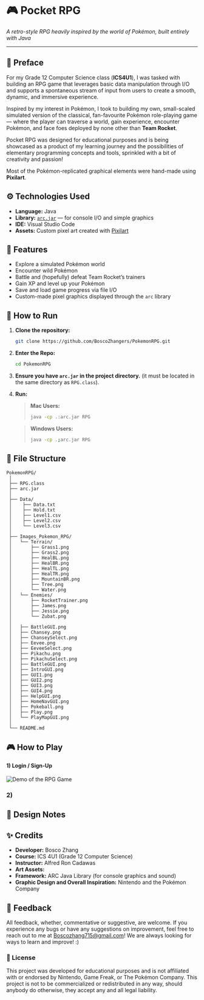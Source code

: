 # 🎮 Pocket RPG
*A retro-style RPG heavily inspired by the world of Pokémon, built entirely with Java*

---

## 📖 Preface
For my Grade 12 Computer Science class (**ICS4U1**), I was tasked with building an RPG game that leverages basic data manipulation through I/O and supports a spontaneous stream of input from users to create a smooth, dynamic, and immersive experience.  

Inspired by my interest in Pokémon, I took to building my own, small-scaled simulated version of the classical, fan-favourite Pokémon role-playing game — where the player can traverse a world, gain experience, encounter Pokémon, and face foes deployed by none other than **Team Rocket**.  

Pocket RPG was designed for educational purposes and is being showcased as a product of my learning journey and
the possibilities of elementary programming concepts and tools, sprinkled with a bit of creativity and passion!

Most of the Pokémon-replicated graphical elements were hand-made using **Pixilart**.

### ${}$

## ⚙️ Technologies Used
- **Language:** Java  
- **Library:** [`arc.jar`](https://arc.teach.cs.utoronto.ca) — for console I/O and simple graphics  
- **IDE:** Visual Studio Code  
- **Assets:** Custom pixel art created with [Pixilart](https://www.pixilart.com)

### ${}$

## 🧩 Features
- Explore a simulated Pokémon world  
- Encounter wild Pokémon   
- Battle and (hopefully) defeat Team Rocket’s trainers  
- Gain XP and level up your Pokémon  
- Save and load game progress via file I/O  
- Custom-made pixel graphics displayed through the `arc` library

### ${}$
## 🚀 How to Run

1. **Clone the repository:**
   ```bash
   git clone https://github.com/BoscoZhangers/PokemonRPG.git
   ```

2. **Enter the Repo:**
   ```bash
   cd PokemonRPG
   ```
   
3. **Ensure you have `arc.jar` in the project directory.**
   (it must be located in the same directory as `RPG.class`).
   
5. **Run:**

   > **Mac Users:**
   > ```bash
   > java -cp .:arc.jar RPG
   > ```

   > **Windows Users:**
   > ```bash
   > java -cp .;arc.jar RPG
   > ```

### ${}$

## 🧱 File Structure 

```
PokemonRPG/
 │ 
 ├── RPG.class 
 ├── arc.jar
 │    
 ├── Data/
 │    ├── Data.txt
 │    ├── Hold.txt
 │    ├── Level1.csv
 │    ├── Level2.csv
 │    └── Level3.csv
 │ 
 ├── Images_Pokemon_RPG/
 │   └── Terrain/
 │       ├── Grass1.png
 │       ├── Grass2.png
 │       ├── HealBL.png
 │       ├── HealBR.png
 │       ├── HealTL.png
 │       ├── HealTR.png
 │       ├── MountainBR.png
 │       ├── Tree.png
 │       └── Water.png
 │   └── Enemies/
 │       ├── RocketTrainer.png
 │       ├── James.png
 │       ├── Jessie.png
 │       └── Zubat.png
 │
 │   ├── BattleGUI.png
 │   ├── Chansey.png
 │   ├── ChanseySelect.png
 │   ├── Eevee.png
 │   ├── EeveeSelect.png
 │   ├── Pikachu.png
 │   ├── PikachuSelect.png
 │   ├── BattleGUI.png
 │   ├── IntroGUI.png
 │   ├── GUI1.png
 │   ├── GUI2.png
 │   ├── GUI3.png
 │   ├── GUI4.png
 │   ├── HelpGUI.png
 │   ├── HomeNavGUI.png
 │   ├── Pokeball.png
 │   ├── Play.png
 │   └── PlayMapGUI.png
 │ 
 └── README.md
```

### ${}$

## 🎮 How to Play

#### 1) Login / Sign-Up
![Demo of the RPG Game](assets/LOGIN_DEMO-ezgif.com-video-to-gif-converter)

### 2)

## 🧠 Design Notes


### ${}$

## ✨ Credits
* **Developer:** Bosco Zhang
* **Course:** ICS 4U1 (Grade 12 Computer Science)
* **Instructor:** Alfred Ron Cadawas
* **Art Assets:** 
* **Framework:** ARC Java Library (for console graphics and sound)
* **Graphic Design and Overall Inspiration:** Nintendo and the Pokémon Company

### ${}$

## 💬 Feedback 
All feedback, whether, commentative or suggestive, are welcome. If you experience any bugs or have any suggestions on improvement, feel free to reach out to me at Boscozhang715@gmail.com! We are always looking for ways to learn and improve! :)

### 📜 License

This project was developed for educational purposes and is not affiliated with or endorsed by Nintendo, Game Freak, or The Pokémon Company. This project is not to be commercialized or redistributed in any way, should anybody do otherwise, they accept any and all legal liability. 
